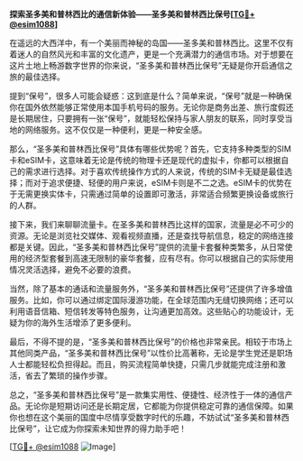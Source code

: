 **探索圣多美和普林西比的通信新体验——圣多美和普林西比保号[[TG💪+ @esim1088](https://t.me/s/esim1088)]**

在遥远的大西洋中，有一个美丽而神秘的岛国——圣多美和普林西比。这里不仅有着迷人的自然风光和丰富的文化遗产，更是一个充满潜力的通信市场。对于想要在这片土地上畅游数字世界的你来说，“圣多美和普林西比保号”无疑是你开启通信之旅的最佳选择。

提到“保号”，很多人可能会疑惑：这到底是什么？简单来说，“保号”就是一种确保你在国外依然能够正常使用本国手机号码的服务。无论你是商务出差、旅行度假还是长期居住，只要拥有一张“保号”，就能轻松保持与家人朋友的联系，同时享受当地的网络服务。这不仅仅是一种便利，更是一种安全感。

那么，“圣多美和普林西比保号”具体有哪些优势呢？首先，它支持多种类型的SIM卡和eSIM卡，这意味着无论是传统的物理卡还是现代的虚拟卡，你都可以根据自己的需求进行选择。对于喜欢传统操作方式的人来说，传统的SIM卡无疑是最佳选择；而对于追求便捷、轻便的用户来说，eSIM卡则是不二之选。eSIM卡的优势在于无需更换实体卡，只需通过简单的设置即可激活，非常适合频繁更换设备或旅行的人群。

接下来，我们来聊聊流量卡。在圣多美和普林西比这样的国家，流量是必不可少的资源。无论是浏览社交媒体、观看视频直播，还是查找导航信息，稳定的网络连接都是关键。因此，“圣多美和普林西比保号”提供的流量卡套餐种类繁多，从日常使用的经济型套餐到高速无限制的豪华套餐，应有尽有。你可以根据自己的实际使用情况灵活选择，避免不必要的浪费。

当然，除了基本的通话和流量服务外，“圣多美和普林西比保号”还提供了许多增值服务。比如，你可以通过绑定国际漫游功能，在全球范围内无缝切换网络；还可以利用语音信箱、短信转发等特色服务，让沟通更加高效。这些贴心的功能设计，无疑为你的海外生活增添了更多便利。

最后，不得不提的是，“圣多美和普林西比保号”的价格也非常亲民。相较于市场上其他同类产品，“圣多美和普林西比保号”以性价比高著称，无论是学生党还是职场人士都能轻松负担得起。而且，购买流程简单快捷，只需几步就能完成注册和激活，省去了繁琐的操作步骤。

总之，“圣多美和普林西比保号”是一款集实用性、便捷性、经济性于一体的通信产品。无论你是短期访问还是长期定居，它都能为你提供稳定可靠的通信保障。如果你也想在这个美丽的国度中尽情享受数字时代的乐趣，不妨试试“圣多美和普林西比保号”，让它成为你探索未知世界的得力助手吧！

[[TG💪+ @esim1088](https://t.me/s/esim1088) ![Image](https://i.postimg.cc/4NQfJmqS/Snipaste-2025-05-13-00-14-12.png)]